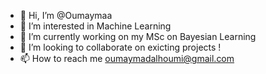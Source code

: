- 👋 Hi, I’m @Oumaymaa
- 👀 I’m interested in Machine Learning 
- 🌱 I’m currently working on my MSc on Bayesian Learning  
- 💞️ I’m looking to collaborate on exicting projects !
- 📫 How to reach me oumaymadalhoumi@gmail.com

<!---
Oumaymaa/Oumaymaa is a ✨ special ✨ repository because its `README.md` (this file) appears on your GitHub profile.
You can click the Preview link to take a look at your changes.
--->
